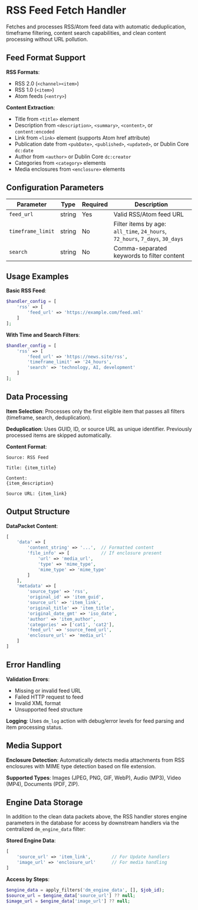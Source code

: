# RSS Feed Fetch Handler

Fetches and processes RSS/Atom feed data with automatic deduplication, timeframe filtering, content search capabilities, and clean content processing without URL pollution.

## Feed Format Support

**RSS Formats**:
- RSS 2.0 (`<channel><item>`)
- RSS 1.0 (`<item>`)
- Atom feeds (`<entry>`)

**Content Extraction**:
- Title from `<title>` element
- Description from `<description>`, `<summary>`, `<content>`, or `content:encoded`
- Link from `<link>` element (supports Atom href attribute)
- Publication date from `<pubDate>`, `<published>`, `<updated>`, or Dublin Core `dc:date`
- Author from `<author>` or Dublin Core `dc:creator`
- Categories from `<category>` elements
- Media enclosures from `<enclosure>` elements

## Configuration Parameters

| Parameter | Type | Required | Description |
|-----------|------|----------|-------------|
| `feed_url` | string | Yes | Valid RSS/Atom feed URL |
| `timeframe_limit` | string | No | Filter items by age: `all_time`, `24_hours`, `72_hours`, `7_days`, `30_days` |
| `search` | string | No | Comma-separated keywords to filter content |

## Usage Examples

**Basic RSS Feed**:
```php
$handler_config = [
    'rss' => [
        'feed_url' => 'https://example.com/feed.xml'
    ]
];
```

**With Time and Search Filters**:
```php
$handler_config = [
    'rss' => [
        'feed_url' => 'https://news.site/rss',
        'timeframe_limit' => '24_hours',
        'search' => 'technology, AI, development'
    ]
];
```

## Data Processing

**Item Selection**: Processes only the first eligible item that passes all filters (timeframe, search, deduplication).

**Deduplication**: Uses GUID, ID, or source URL as unique identifier. Previously processed items are skipped automatically.

**Content Format**:
```
Source: RSS Feed

Title: {item_title}

Content:
{item_description}

Source URL: {item_link}
```

## Output Structure

**DataPacket Content**:
```php
[
    'data' => [
        'content_string' => '...',  // Formatted content
        'file_info' => [            // If enclosure present
            'url' => 'media_url',
            'type' => 'mime_type',
            'mime_type' => 'mime_type'
        ]
    ],
    'metadata' => [
        'source_type' => 'rss',
        'original_id' => 'item_guid',
        'source_url' => 'item_link',
        'original_title' => 'item_title',
        'original_date_gmt' => 'iso_date',
        'author' => 'item_author',
        'categories' => ['cat1', 'cat2'],
        'feed_url' => 'source_feed_url',
        'enclosure_url' => 'media_url'
    ]
]
```

## Error Handling

**Validation Errors**:
- Missing or invalid feed URL
- Failed HTTP request to feed
- Invalid XML format
- Unsupported feed structure

**Logging**: Uses `dm_log` action with debug/error levels for feed parsing and item processing status.

## Media Support

**Enclosure Detection**: Automatically detects media attachments from RSS enclosures with MIME type detection based on file extension.

**Supported Types**: Images (JPEG, PNG, GIF, WebP), Audio (MP3), Video (MP4), Documents (PDF, ZIP).

## Engine Data Storage

In addition to the clean data packets above, the RSS handler stores engine parameters in the database for access by downstream handlers via the centralized `dm_engine_data` filter:

**Stored Engine Data**:
```php
[
    'source_url' => 'item_link',        // For Update handlers
    'image_url' => 'enclosure_url'      // For media handling
]
```

**Access by Steps**:
```php
$engine_data = apply_filters('dm_engine_data', [], $job_id);
$source_url = $engine_data['source_url'] ?? null;
$image_url = $engine_data['image_url'] ?? null;
```
